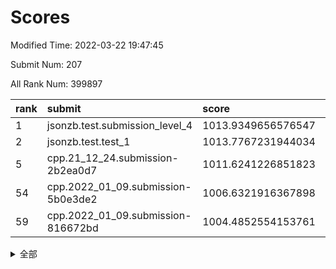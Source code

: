 # Scores

Modified Time: 2022-03-22 19:47:45

Submit Num: 207

All Rank Num: 399897

| rank |               submit               |       score        |       sigma        | pk_num |
| :--- | :--------------------------------- | :----------------- | :----------------- | :----- |
| 1    | jsonzb.test.submission_level_4     | 1013.9349656576547 | 0.8231363975949294 | 7724   |
| 2    | jsonzb.test.test_1                 | 1013.7767231944034 | 0.8319153421091094 | 7720   |
| 5    | cpp.21_12_24.submission-2b2ea0d7   | 1011.6241226851823 | 0.789384415415116  | 7729   |
| 54   | cpp.2022_01_09.submission-5b0e3de2 | 1006.6321916367898 | 0.7282388378915072 | 7725   |
| 59   | cpp.2022_01_09.submission-816672bd | 1004.4852554153761 | 0.7203487551054396 | 7728   |


<details>
<summary>全部</summary>

| rank |                 submit                 |       score        |       sigma        | pk_num |
| :--- | :------------------------------------- | :----------------- | :----------------- | :----- |
| 1    | jsonzb.test.submission_level_4         | 1013.9349656576547 | 0.8231363975949294 | 7724   |
| 2    | jsonzb.test.test_1                     | 1013.7767231944034 | 0.8319153421091094 | 7720   |
| 3    | gobigger.level_3.submission_level_3_24 | 1011.8879730864172 | 0.7659731165263592 | 7730   |
| 4    | gobigger.level_3.submission_level_3_29 | 1011.6904120500233 | 0.7523627073994683 | 7732   |
| 5    | cpp.21_12_24.submission-2b2ea0d7       | 1011.6241226851823 | 0.789384415415116  | 7729   |
| 6    | gobigger.level_3.submission_level_3_33 | 1011.5164853883618 | 0.7946841357526708 | 7730   |
| 7    | gobigger.level_3.submission_level_3_39 | 1011.4536036413396 | 0.772573747726241  | 7724   |
| 8    | gobigger.level_3.submission_level_3_44 | 1011.2127635781696 | 0.7757285559644502 | 7732   |
| 9    | gobigger.level_3.submission_level_3_40 | 1011.1961235105794 | 0.7894997286561674 | 7720   |
| 10   | gobigger.level_3.submission_level_3_3  | 1011.1788028883864 | 0.7524216191171799 | 7728   |
| 11   | gobigger.level_3.submission_level_3_37 | 1011.0859197524057 | 0.7650976403660534 | 7724   |
| 12   | gobigger.level_3.submission_level_3_10 | 1011.0576487165446 | 0.7624552523178039 | 7728   |
| 13   | gobigger.level_3.submission_level_3_43 | 1010.9803673859366 | 0.7630566137596889 | 7731   |
| 14   | gobigger.level_3.submission_level_3_30 | 1010.9741372732973 | 0.7671657469559618 | 7731   |
| 15   | gobigger.level_3.submission_level_3_21 | 1010.955800999466  | 0.7730350640956428 | 7726   |
| 16   | gobigger.level_3.submission_level_3_36 | 1010.73067154749   | 0.7479059446819534 | 7725   |
| 17   | gobigger.level_3.submission_level_3_47 | 1010.32584171796   | 0.7691306218135483 | 7730   |
| 18   | gobigger.level_3.submission_level_3_17 | 1010.2632995336492 | 0.7620827228433458 | 7729   |
| 19   | gobigger.level_3.submission_level_3_5  | 1010.232400066306  | 0.7436253461789085 | 7732   |
| 20   | gobigger.level_3.submission_level_3_18 | 1010.2060798078268 | 0.7521486169718015 | 7727   |
| 21   | gobigger.level_3.submission_level_3_6  | 1010.158746465582  | 0.762161196488504  | 7731   |
| 22   | gobigger.level_3.submission_level_3_27 | 1010.1443980130688 | 0.7306459709177716 | 7733   |
| 23   | gobigger.level_3.submission_level_3_46 | 1010.10248045109   | 0.747289966741999  | 7733   |
| 24   | gobigger.level_3.submission_level_3_26 | 1010.0833602548387 | 0.7639701941453642 | 7728   |
| 25   | gobigger.level_3.submission_level_3_7  | 1009.9966480729528 | 0.7750130205063726 | 7732   |
| 26   | gobigger.level_3.submission_level_3_49 | 1009.9479099989755 | 0.7387456329017293 | 7726   |
| 27   | gobigger.level_3.submission_level_3_35 | 1009.8877366311716 | 0.7430317814547568 | 7727   |
| 28   | gobigger.level_3.submission_level_3_13 | 1009.8521201720666 | 0.755344870542243  | 7725   |
| 29   | gobigger.level_3.submission_level_3_19 | 1009.7045980915892 | 0.7603423678203719 | 7732   |
| 30   | gobigger.level_3.submission_level_3_20 | 1009.6939893452393 | 0.743842230477847  | 7731   |
| 31   | gobigger.level_3.submission_level_3_9  | 1009.6768153176923 | 0.7349356430125631 | 7727   |
| 32   | gobigger.level_3.submission_level_3_11 | 1009.6683293542544 | 0.746566540092571  | 7731   |
| 33   | gobigger.level_3.submission_level_3_48 | 1009.6477599546752 | 0.7451782616582258 | 7728   |
| 34   | gobigger.level_3.submission_level_3_0  | 1009.6386875709511 | 0.7506692176301121 | 7727   |
| 35   | gobigger.level_3.submission_level_3_22 | 1009.6088897245489 | 0.7685024081238168 | 7729   |
| 36   | gobigger.level_3.submission_level_3_25 | 1009.5982137880674 | 0.7694188588970916 | 7727   |
| 37   | gobigger.level_3.submission_level_3_14 | 1009.5933971974255 | 0.7604674027504086 | 7723   |
| 38   | gobigger.level_3.submission_level_3_34 | 1009.5173799536115 | 0.7555170292231297 | 7726   |
| 39   | gobigger.level_3.submission_level_3_1  | 1009.5151206029407 | 0.7678397234079248 | 7725   |
| 40   | gobigger.level_3.submission_level_3_31 | 1009.4645363117472 | 0.7471492454699543 | 7729   |
| 41   | gobigger.level_3.submission_level_3_12 | 1009.4464044551992 | 0.7474447958467241 | 7729   |
| 42   | gobigger.level_3.submission_level_3_15 | 1009.2698194285381 | 0.7573080295558441 | 7727   |
| 43   | gobigger.level_3.submission_level_3_42 | 1009.1785022667633 | 0.7666598728133596 | 7727   |
| 44   | gobigger.level_3.submission_level_3_41 | 1009.0826822415521 | 0.7409559764291312 | 7726   |
| 45   | gobigger.level_3.submission_level_3_38 | 1009.0754847515294 | 0.74688165519092   | 7727   |
| 46   | gobigger.level_3.submission_level_3_23 | 1009.0575863545689 | 0.7504462339585428 | 7727   |
| 47   | gobigger.level_3.submission_level_3_2  | 1009.003442977022  | 0.7647756656921432 | 7728   |
| 48   | gobigger.level_3.submission_level_3_4  | 1008.8906881424191 | 0.7307364740515634 | 7727   |
| 49   | gobigger.level_3.submission_level_3_28 | 1008.8309644554678 | 0.751524746308437  | 7727   |
| 50   | gobigger.level_3.submission_level_3_45 | 1008.7615279953861 | 0.7392740981610181 | 7724   |
| 51   | gobigger.level_3.submission_level_3_32 | 1008.6186980876037 | 0.7335978479729895 | 7730   |
| 52   | gobigger.level_3.submission_level_3_16 | 1008.4156384387155 | 0.7480348637106415 | 7730   |
| 53   | gobigger.level_3.submission_level_3_8  | 1007.8703075256956 | 0.7362489972625682 | 7722   |
| 54   | cpp.2022_01_09.submission-5b0e3de2     | 1006.6321916367898 | 0.7282388378915072 | 7725   |
| 55   | gobigger.level_1.submission_level_1_28 | 1004.8037401770059 | 0.7185307571228721 | 7724   |
| 56   | gobigger.level_1.submission_level_1_12 | 1004.660445347631  | 0.7150997307520507 | 7724   |
| 57   | gobigger.level_1.submission_level_1_16 | 1004.5991507136281 | 0.7337411719752595 | 7726   |
| 58   | gobigger.level_1.submission_level_1_24 | 1004.5136291385969 | 0.7224531383122709 | 7730   |
| 59   | cpp.2022_01_09.submission-816672bd     | 1004.4852554153761 | 0.7203487551054396 | 7728   |
| 60   | gobigger.level_1.submission_level_1_8  | 1004.4793445714398 | 0.7023532914892561 | 7728   |
| 61   | gobigger.level_1.submission_level_1_36 | 1004.1350223272576 | 0.7045472972955695 | 7734   |
| 62   | gobigger.level_1.submission_level_1_30 | 1004.015555596106  | 0.7161645544305746 | 7724   |
| 63   | gobigger.level_1.submission_level_1_15 | 1004.0072557705713 | 0.713886060888261  | 7727   |
| 64   | gobigger.level_1.submission_level_1_11 | 1003.9842633821958 | 0.7180283830561174 | 7722   |
| 65   | gobigger.level_1.submission_level_1_42 | 1003.9458026170539 | 0.7139573902431597 | 7730   |
| 66   | gobigger.level_1.submission_level_1_9  | 1003.8679179448127 | 0.716660242736667  | 7729   |
| 67   | gobigger.level_1.submission_level_1_19 | 1003.8367255312181 | 0.7157972889239318 | 7730   |
| 68   | gobigger.level_1.submission_level_1_37 | 1003.753729885987  | 0.7244837275483318 | 7730   |
| 69   | gobigger.level_1.submission_level_1_20 | 1003.7119472491323 | 0.7277748963339057 | 7725   |
| 70   | gobigger.level_1.submission_level_1_7  | 1003.7030863954793 | 0.7147047233467446 | 7726   |
| 71   | gobigger.level_1.submission_level_1_23 | 1003.6501108421938 | 0.7129014555709218 | 7725   |
| 72   | gobigger.level_1.submission_level_1_38 | 1003.6388020982735 | 0.7186424571053611 | 7725   |
| 73   | gobigger.level_1.submission_level_1_17 | 1003.5980004153975 | 0.705118989094112  | 7722   |
| 74   | gobigger.level_1.submission_level_1_6  | 1003.5764122759871 | 0.7085284222067542 | 7729   |
| 75   | gobigger.level_1.submission_level_1_1  | 1003.5431789497532 | 0.7112572559025901 | 7726   |
| 76   | gobigger.level_1.submission_level_1_22 | 1003.5367094589787 | 0.721410604511604  | 7722   |
| 77   | gobigger.level_1.submission_level_1_48 | 1003.5269467849672 | 0.7216804428008301 | 7733   |
| 78   | gobigger.level_1.submission_level_1_41 | 1003.4945115102212 | 0.7114078516891441 | 7725   |
| 79   | gobigger.level_1.submission_level_1_14 | 1003.466667182559  | 0.714772516048243  | 7729   |
| 80   | gobigger.level_1.submission_level_1_27 | 1003.4229605905596 | 0.7306364707375469 | 7729   |
| 81   | gobigger.level_1.submission_level_1_44 | 1003.3890616328375 | 0.7156534769222039 | 7724   |
| 82   | gobigger.level_1.submission_level_1_35 | 1003.3458246782835 | 0.720157711360324  | 7727   |
| 83   | gobigger.level_1.submission_level_1_29 | 1003.3147145296618 | 0.7160898658594139 | 7733   |
| 84   | gobigger.level_1.submission_level_1_3  | 1003.3020838987433 | 0.7252764390566717 | 7726   |
| 85   | gobigger.level_1.submission_level_1_5  | 1003.2610674414613 | 0.7118108112318295 | 7725   |
| 86   | gobigger.level_1.submission_level_1_13 | 1003.2168214620971 | 0.7249980776736844 | 7731   |
| 87   | gobigger.level_1.submission_level_1_33 | 1003.138874935571  | 0.7126349129171857 | 7727   |
| 88   | gobigger.level_1.submission_level_1_25 | 1003.0914414526164 | 0.7205694585145198 | 7724   |
| 89   | gobigger.level_1.submission_level_1_21 | 1003.0730002554358 | 0.7228517210312433 | 7727   |
| 90   | gobigger.level_1.submission_level_1_4  | 1002.9716999642666 | 0.7123131221373203 | 7732   |
| 91   | gobigger.level_1.submission_level_1_26 | 1002.8760622991105 | 0.7235724549830139 | 7730   |
| 92   | gobigger.level_1.submission_level_1_46 | 1002.8191715618447 | 0.7087988248181423 | 7727   |
| 93   | gobigger.level_1.submission_level_1_49 | 1002.8119614431289 | 0.703711139984016  | 7728   |
| 94   | gobigger.level_1.submission_level_1_43 | 1002.7624639103747 | 0.7118674131322613 | 7730   |
| 95   | gobigger.level_1.submission_level_1_0  | 1002.6698752168053 | 0.7087893004781426 | 7723   |
| 96   | gobigger.level_1.submission_level_1_47 | 1002.6691916375431 | 0.7267765656181178 | 7725   |
| 97   | gobigger.level_1.submission_level_1_39 | 1002.6394810768817 | 0.7044269944344402 | 7730   |
| 98   | gobigger.level_1.submission_level_1_32 | 1002.6048905867037 | 0.7084168555175462 | 7729   |
| 99   | gobigger.level_1.submission_level_1_34 | 1002.5972154111992 | 0.7169698433092936 | 7724   |
| 100  | gobigger.level_1.submission_level_1_10 | 1002.575190249662  | 0.7178566022285593 | 7724   |
| 101  | gobigger.level_1.submission_level_1_2  | 1002.3952270840475 | 0.7134644601726055 | 7726   |
| 102  | gobigger.level_1.submission_level_1_40 | 1002.3060149307172 | 0.7069827324662763 | 7726   |
| 103  | gobigger.level_1.submission_level_1_31 | 1002.1570845862304 | 0.7207673588745965 | 7725   |
| 104  | gobigger.level_1.submission_level_1_45 | 1001.7525582698923 | 0.7049556063471026 | 7727   |
| 105  | gobigger.level_1.submission_level_1_18 | 1001.7366992463028 | 0.7117713545793984 | 7735   |
| 106  | gobigger.random.submission_random_45   | 997.725280175827   | 0.7172248420091458 | 7729   |
| 107  | gobigger.random.submission_random_19   | 997.6017784272804  | 0.7071048640877214 | 7728   |
| 108  | gobigger.random.submission_random_1    | 997.1289199336665  | 0.71101537390851   | 7724   |
| 109  | gobigger.random.submission_random_43   | 997.1062407113824  | 0.7053465301330709 | 7726   |
| 110  | gobigger.random.submission_random_49   | 996.7708142807278  | 0.7047983888765883 | 7731   |
| 111  | gobigger.random.submission_random_47   | 996.6734000494642  | 0.7172548426936797 | 7727   |
| 112  | gobigger.random.submission_random_10   | 996.5837867428329  | 0.714512176109778  | 7726   |
| 113  | gobigger.random.submission_random_29   | 996.5437201738985  | 0.7104700064644153 | 7727   |
| 114  | gobigger.random.submission_random_21   | 996.5158325167747  | 0.7041251557589426 | 7729   |
| 115  | gobigger.random.submission_random_2    | 996.4444920247433  | 0.7032358127729698 | 7728   |
| 116  | gobigger.random.submission_random_28   | 996.4377637025167  | 0.709340854142991  | 7728   |
| 117  | gobigger.random.submission_random_34   | 996.4091019753282  | 0.7225276083633047 | 7729   |
| 118  | gobigger.random.submission_random_40   | 996.4074255861074  | 0.7285702924154793 | 7729   |
| 119  | gobigger.random.submission_random_18   | 996.3223861297607  | 0.7133108973486076 | 7723   |
| 120  | gobigger.random.submission_random_4    | 996.320258045435   | 0.7233630038879221 | 7731   |
| 121  | gobigger.random.submission_random_6    | 996.3021657017312  | 0.7106383689708315 | 7733   |
| 122  | gobigger.random.submission_random_31   | 996.3010702645141  | 0.6987882756988083 | 7729   |
| 123  | gobigger.random.submission_random_14   | 996.263675374133   | 0.7168174411557944 | 7725   |
| 124  | gobigger.random.submission_random_27   | 996.2155436088234  | 0.7246613717184608 | 7730   |
| 125  | gobigger.random.submission_random_26   | 996.1873262511056  | 0.7220780026933542 | 7733   |
| 126  | gobigger.random.submission_random_48   | 996.1717667338025  | 0.7210866995160462 | 7725   |
| 127  | gobigger.random.submission_random_8    | 996.1154101169313  | 0.6971472780436883 | 7728   |
| 128  | gobigger.random.submission_random_41   | 996.0603098096016  | 0.7131171963994782 | 7721   |
| 129  | gobigger.random.submission_random_16   | 995.989913575072   | 0.7059554605175551 | 7729   |
| 130  | gobigger.random.submission_random_36   | 995.9845861366732  | 0.7081384555634146 | 7722   |
| 131  | gobigger.random.submission_random_46   | 995.9351277738403  | 0.7120367814621407 | 7732   |
| 132  | gobigger.random.submission_random_17   | 995.9164190495737  | 0.7230658669390085 | 7726   |
| 133  | gobigger.random.submission_random_5    | 995.8900936227108  | 0.7160015249455126 | 7730   |
| 134  | gobigger.random.submission_random_22   | 995.8149374376616  | 0.7152045400103556 | 7725   |
| 135  | gobigger.random.submission_random_42   | 995.8099861343359  | 0.7188624882571124 | 7723   |
| 136  | gobigger.random.submission_random_44   | 995.7696106389577  | 0.7167451994934977 | 7726   |
| 137  | gobigger.random.submission_random_30   | 995.6947325604558  | 0.7190192300567455 | 7727   |
| 138  | gobigger.random.submission_random_32   | 995.6571458041901  | 0.6963871107043696 | 7720   |
| 139  | gobigger.random.submission_random_15   | 995.6385259656663  | 0.7108682744135585 | 7726   |
| 140  | gobigger.random.submission_random_13   | 995.6305562578566  | 0.7193613109194171 | 7732   |
| 141  | gobigger.random.submission_random_39   | 995.6200883900639  | 0.7264392602710964 | 7729   |
| 142  | gobigger.random.submission_random_7    | 995.5481797606245  | 0.7287222244967825 | 7732   |
| 143  | gobigger.random.submission_random_12   | 995.4914563115831  | 0.713068745777872  | 7728   |
| 144  | gobigger.random.submission_random_33   | 995.4768252008578  | 0.700898959129558  | 7729   |
| 145  | gobigger.random.submission_random_3    | 995.4626577238432  | 0.7188556779749428 | 7730   |
| 146  | gobigger.random.submission_random_35   | 995.4207071978966  | 0.7136617797472639 | 7728   |
| 147  | gobigger.random.submission_random_0    | 995.4044391520847  | 0.7283655798512702 | 7727   |
| 148  | gobigger.random.submission_random_9    | 995.3913348207979  | 0.7133249701883526 | 7729   |
| 149  | gobigger.random.submission_random_37   | 995.3579135958179  | 0.7294192872204117 | 7726   |
| 150  | gobigger.random.submission_random_38   | 995.3187214608708  | 0.7099121384653345 | 7729   |
| 151  | gobigger.random.submission_random_20   | 995.274285018225   | 0.712272504158591  | 7727   |
| 152  | gobigger.random.submission_random_11   | 995.175497944911   | 0.7121522902774782 | 7728   |
| 153  | gobigger.random.submission_random_25   | 994.9154890159423  | 0.7187152459867181 | 7725   |
| 154  | gobigger.random.submission_random_24   | 994.7258671602528  | 0.7198623729016415 | 7732   |
| 155  | gobigger.level_2.submission_level_2_21 | 994.4257543319715  | 0.7292482752932622 | 7729   |
| 156  | gobigger.random.submission_random_23   | 994.2606243022177  | 0.7204723732331019 | 7731   |
| 157  | gobigger.level_2.submission_level_2_19 | 994.1065775169368  | 0.7317620943762313 | 7726   |
| 158  | gobigger.level_2.submission_level_2_15 | 993.5063718773508  | 0.744608092676733  | 7725   |
| 159  | gobigger.level_2.submission_level_2_36 | 993.4163434257747  | 0.7259096614263782 | 7721   |
| 160  | gobigger.level_2.submission_level_2_37 | 993.4122123118076  | 0.740161407881211  | 7730   |
| 161  | gobigger.level_2.submission_level_2_3  | 993.3745056704716  | 0.7270041413923813 | 7724   |
| 162  | gobigger.level_2.submission_level_2_48 | 993.3673411127204  | 0.7332922058278343 | 7728   |
| 163  | gobigger.level_2.submission_level_2_32 | 993.0375785410556  | 0.7523057945785874 | 7726   |
| 164  | gobigger.level_2.submission_level_2_5  | 993.0136276018185  | 0.7458537570570968 | 7728   |
| 165  | gobigger.level_2.submission_level_2_41 | 992.9618817744041  | 0.7301159177842638 | 7730   |
| 166  | gobigger.level_2.submission_level_2_10 | 992.8961103626467  | 0.7582670167311166 | 7735   |
| 167  | gobigger.level_2.submission_level_2_44 | 992.8356408355711  | 0.7504328738647273 | 7728   |
| 168  | gobigger.level_2.submission_level_2_45 | 992.8031376240128  | 0.739060162944215  | 7728   |
| 169  | gobigger.level_2.submission_level_2_38 | 992.7115939154654  | 0.7330224942062066 | 7733   |
| 170  | gobigger.level_2.submission_level_2_47 | 992.6065621511311  | 0.7439252775517208 | 7728   |
| 171  | gobigger.level_2.submission_level_2_33 | 992.5283432156681  | 0.7458849846268435 | 7729   |
| 172  | gobigger.level_2.submission_level_2_1  | 992.3902146258847  | 0.7410256141830672 | 7724   |
| 173  | gobigger.level_2.submission_level_2_42 | 992.3364708383723  | 0.7310548758984478 | 7726   |
| 174  | gobigger.level_2.submission_level_2_26 | 992.3329240140354  | 0.7370466421744297 | 7730   |
| 175  | gobigger.level_2.submission_level_2_2  | 992.2182689006073  | 0.7632125974049677 | 7723   |
| 176  | gobigger.level_2.submission_level_2_14 | 992.2034624379389  | 0.756972892492737  | 7726   |
| 177  | gobigger.level_2.submission_level_2_8  | 992.1966874904921  | 0.7510591953242988 | 7729   |
| 178  | gobigger.level_2.submission_level_2_0  | 992.1905743664325  | 0.7449537764123149 | 7727   |
| 179  | gobigger.level_2.submission_level_2_35 | 992.1477067046932  | 0.7341112840303631 | 7726   |
| 180  | gobigger.level_2.submission_level_2_16 | 992.0490804901566  | 0.7721702037938486 | 7727   |
| 181  | gobigger.level_2.submission_level_2_24 | 992.0269094644     | 0.723278842327995  | 7727   |
| 182  | gobigger.level_2.submission_level_2_20 | 992.0183321731413  | 0.7514858939274242 | 7722   |
| 183  | gobigger.level_2.submission_level_2_30 | 991.9724567546263  | 0.7614370469234428 | 7726   |
| 184  | gobigger.level_2.submission_level_2_13 | 991.8024009427337  | 0.7478725414051064 | 7731   |
| 185  | gobigger.level_2.submission_level_2_7  | 991.7764936571074  | 0.7373704945848727 | 7728   |
| 186  | gobigger.level_2.submission_level_2_12 | 991.7070014028341  | 0.7446053373558618 | 7729   |
| 187  | gobigger.level_2.submission_level_2_29 | 991.6568727271053  | 0.7351613576985977 | 7727   |
| 188  | gobigger.level_2.submission_level_2_17 | 991.6101839502902  | 0.7529439684329118 | 7733   |
| 189  | gobigger.level_2.submission_level_2_40 | 991.5608588726238  | 0.747966537798876  | 7728   |
| 190  | gobigger.level_2.submission_level_2_49 | 991.5258507130675  | 0.7606051247244964 | 7726   |
| 191  | gobigger.level_2.submission_level_2_18 | 991.4217668615619  | 0.7493159998627734 | 7731   |
| 192  | gobigger.level_2.submission_level_2_9  | 991.3465829705024  | 0.7394055565650675 | 7731   |
| 193  | gobigger.level_2.submission_level_2_23 | 991.309382876433   | 0.7408870869715996 | 7725   |
| 194  | gobigger.level_2.submission_level_2_11 | 991.3076848306729  | 0.7446542812869565 | 7723   |
| 195  | gobigger.level_2.submission_level_2_31 | 991.2825371182761  | 0.7429782016851576 | 7724   |
| 196  | gobigger.level_2.submission_level_2_39 | 991.1976808120938  | 0.7515106973557355 | 7726   |
| 197  | gobigger.level_2.submission_level_2_4  | 991.1906863170112  | 0.7504068154664598 | 7721   |
| 198  | gobigger.level_2.submission_level_2_34 | 990.9557417273023  | 0.7441025770057135 | 7730   |
| 199  | gobigger.level_2.submission_level_2_6  | 990.946262184384   | 0.7435886677871296 | 7730   |
| 200  | gobigger.level_2.submission_level_2_25 | 990.7882899528694  | 0.7592642828123359 | 7730   |
| 201  | gobigger.level_2.submission_level_2_27 | 990.7878290663457  | 0.7571860585201878 | 7727   |
| 202  | gobigger.level_2.submission_level_2_22 | 990.612906231985   | 0.7582362220426004 | 7725   |
| 203  | gobigger.level_2.submission_level_2_43 | 990.5870931739381  | 0.7643857232975917 | 7725   |
| 204  | gobigger.level_2.submission_level_2_46 | 990.1720585660726  | 0.7784553076671317 | 7725   |
| 205  | gobigger.level_2.submission_level_2_28 | 989.2551619027585  | 0.7660160242502964 | 7724   |
| 206  | gobigger.none.submission_none_0        | 979.8770061282645  | 1.2279455560232184 | 7730   |
| 207  | gobigger.none.submission_none_1        | 976.4598200435964  | 1.4733468937399747 | 7729   |

</details>